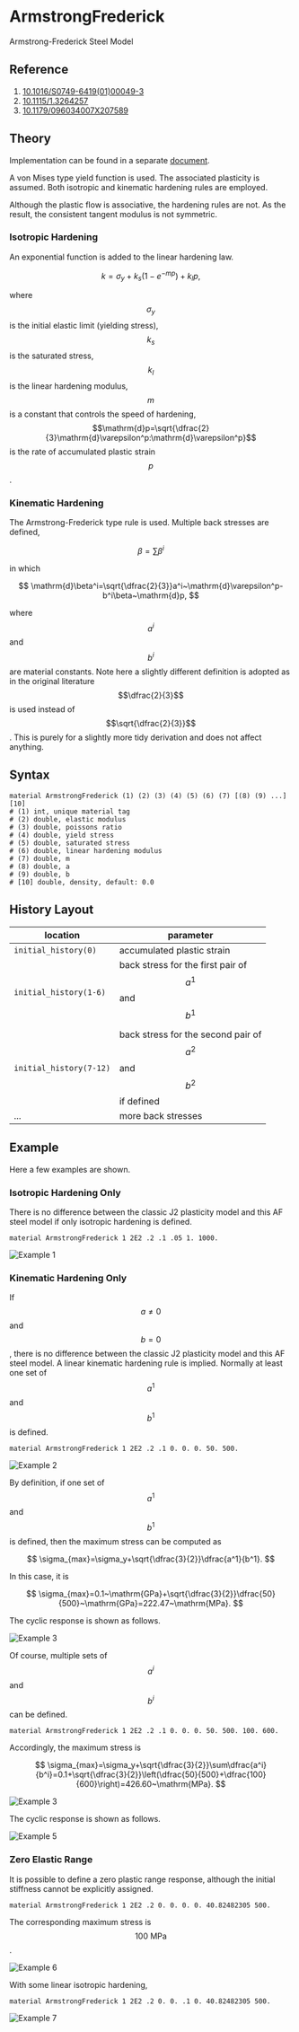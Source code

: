 # ArmstrongFrederick

Armstrong-Frederick Steel Model

## Reference

1. [10.1016/S0749-6419(01)00049-3](https://doi.org/10.1016/S0749-6419(01)00049-3)
2. [10.1115/1.3264257](https://doi.org/10.1115/1.3264257)
3. [10.1179/096034007X207589](https://doi.org/10.1179/096034007X207589)

## Theory

Implementation can be found in a separate [document](ArmstrongFrederick.pdf).

A von Mises type yield function is used. The associated plasticity is assumed. Both isotropic and kinematic hardening rules are employed.

Although the plastic flow is associative, the hardening rules are not. As the result, the consistent tangent modulus is not symmetric.

### Isotropic Hardening

An exponential function is added to the linear hardening law.

$$
k=\sigma_y+k_s(1-e^{-mp})+k_lp,
$$

where $$\sigma_y$$ is the initial elastic limit (yielding stress), $$k_s$$ is the saturated stress, $$k_l$$ is the linear hardening modulus, $$m$$ is a constant that controls the speed of hardening, $$\mathrm{d}p=\sqrt{\dfrac{2}{3}\mathrm{d}\varepsilon^p:\mathrm{d}\varepsilon^p}$$ is the rate of accumulated plastic strain $$p$$.

### Kinematic Hardening

The Armstrong-Frederick type rule is used. Multiple back stresses are defined,

$$
\beta=\sum\beta^i
$$

in which

$$
\mathrm{d}\beta^i=\sqrt{\dfrac{2}{3}}a^i~\mathrm{d}\varepsilon^p-b^i\beta~\mathrm{d}p,
$$

where $$a^i$$ and $$b^i$$ are material constants. Note here a slightly different definition is adopted as in the original literature $$\dfrac{2}{3}$$ is used instead of $$\sqrt{\dfrac{2}{3}}$$. This is purely for a slightly more tidy derivation and does not affect anything.

## Syntax

```
material ArmstrongFrederick (1) (2) (3) (4) (5) (6) (7) [(8) (9) ...] [10]
# (1) int, unique material tag
# (2) double, elastic modulus
# (3) double, poissons ratio
# (4) double, yield stress
# (5) double, saturated stress
# (6) double, linear hardening modulus
# (7) double, m
# (8) double, a
# (9) double, b
# [10] double, density, default: 0.0
```

## History Layout

| location                | parameter                                                         |
| ----------------------- | ----------------------------------------------------------------- |
| `initial_history(0)`    | accumulated plastic strain                                        |
| `initial_history(1-6)`  | back stress for the first pair of $$a^1$$ and $$b^1$$             |
| `initial_history(7-12)` | back stress for the second pair of $$a^2$$ and $$b^2$$ if defined |
| ...                     | more back stresses                                                |

## Example

Here a few examples are shown.

### Isotropic Hardening Only

There is no difference between the classic J2 plasticity model and this AF steel model if only isotropic hardening is defined.

```
material ArmstrongFrederick 1 2E2 .2 .1 .05 1. 1000.
```

![Example 1](ArmstrongFrederick.EX1.svg)

### Kinematic Hardening Only

If $$a\neq0$$ and $$b=0$$, there is no difference between the classic J2 plasticity model and this AF steel model. A linear kinematic hardening rule is implied. Normally at least one set of $$a^1$$ and $$b^1$$ is defined.

```
material ArmstrongFrederick 1 2E2 .2 .1 0. 0. 0. 50. 500.
```

![Example 2](ArmstrongFrederick.EX2.svg)

By definition, if one set of $$a^1$$ and $$b^1$$ is defined, then the maximum stress can be computed as

$$
\sigma_{max}=\sigma_y+\sqrt{\dfrac{3}{2}}\dfrac{a^1}{b^1}.
$$

In this case, it is

$$
\sigma_{max}=0.1~\mathrm{GPa}+\sqrt{\dfrac{3}{2}}\dfrac{50}{500}~\mathrm{GPa}=222.47~\mathrm{MPa}.
$$

The cyclic response is shown as follows.

![Example 3](ArmstrongFrederick.EX3.svg)

Of course, multiple sets of $$a^i$$ and $$b^i$$ can be defined.

```
material ArmstrongFrederick 1 2E2 .2 .1 0. 0. 0. 50. 500. 100. 600.
```

Accordingly, the maximum stress is

$$
\sigma_{max}=\sigma_y+\sqrt{\dfrac{3}{2}}\sum\dfrac{a^i}{b^i}=0.1+\sqrt{\dfrac{3}{2}}\left(\dfrac{50}{500}+\dfrac{100}{600}\right)=426.60~\mathrm{MPa}.
$$

![Example 3](ArmstrongFrederick.EX4.svg)

The cyclic response is shown as follows.

![Example 5](ArmstrongFrederick.EX5.svg)

### Zero Elastic Range

It is possible to define a zero plastic range response, although the initial stiffness cannot be explicitly assigned.

```
material ArmstrongFrederick 1 2E2 .2 0. 0. 0. 0. 40.82482305 500.
```

The corresponding maximum stress is $$100~\mathrm{MPa}$$.

![Example 6](ArmstrongFrederick.EX6.svg)

With some linear isotropic hardening,

```
material ArmstrongFrederick 1 2E2 .2 0. 0. .1 0. 40.82482305 500.
```

![Example 7](ArmstrongFrederick.EX7.svg)
